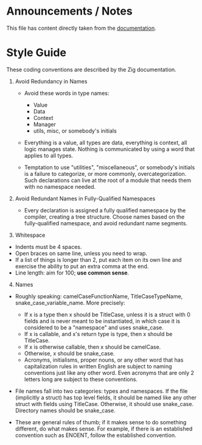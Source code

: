 # Announcements / Notes
This file has content directly taken from the [documentation](https://ziglang.org/documentation/0.13.0/#Style-Guide).


# Style Guide 

These coding conventions are described by the Zig documentation.

1. Avoid Redundancy in Names 
    - Avoid these words in type names:

        - Value
        - Data
        - Context
        - Manager
        - utils, misc, or somebody's initials
    - Everything is a value, all types are data, everything is context,
     all logic manages state. Nothing is communicated by using a word
      that applies to all types.
    - Temptation to use "utilities", "miscellaneous", or somebody's
     initials is a failure to categorize, or more commonly, overcategorization.
      Such declarations can live at the root of a module that needs them with
       no namespace needed.

2. Avoid Redundant Names in Fully-Qualified Namespaces 

    - Every declaration is assigned a fully qualified namespace by the
     compiler, creating a tree structure. Choose names based on the fully-qualified 
     namespace, and avoid redundant name segments.

3. Whitespace 

- Indents must be 4 spaces.
- Open braces on same line, unless you need to wrap.
- If a list of things is longer than 2, put each item on its own
 line and exercise the ability to put an extra comma at the end.
- Line length: aim for 100; **use common sense**.

4. Names 

- Roughly speaking: camelCaseFunctionName, TitleCaseTypeName, 
snake_case_variable_name. More precisely:
    - If x is a type then x should be TitleCase, unless it is a struct with 0 fields
     and is never meant to be instantiated, in which case it is considered to
      be a "namespace" and uses snake_case.
    - If x is callable, and x's return type is type, then x should be TitleCase.
    - If x is otherwise callable, then x should be camelCase.
    - Otherwise, x should be snake_case.
    - Acronyms, initialisms, proper nouns, or any other word that has capitalization
     rules in written English are subject to naming conventions just like any other
      word. Even acronyms that are only 2 letters long are subject to these conventions.

- File names fall into two categories: types and namespaces. If the file
 (implicitly a struct) has top level fields, it should be named like any other
  struct with fields using TitleCase. Otherwise, it should use snake_case. 
  Directory names should be snake_case.

- These are general rules of thumb; if it makes sense to do something different,
 do what makes sense. For example, if there is an established convention
  such as ENOENT, follow the established convention.